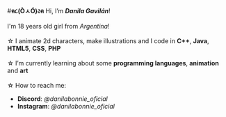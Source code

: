 
#**ฅ૮(ÒㅅÓ)აฅ** Hi, I’m ***Danila Gavilán***!<br>
<br>
I'm 18 years old girl from *Argentina*!<br>
<br>
☆ I animate 2d characters, make illustrations and I code in **C++**, **Java**, **HTML5**, **CSS**, **PHP**<br><br>
☆ I’m currently learning about some **programming languages**, **animation** and **art**<br><br>
☆ How to reach me:<br>
  - **Discord**: *@danilabonnie_oficial*<br>
  - **Instagram**: *@danilabonnie_oficial*<br>
<!---
danilabonnie/danilabonnie is a ✨ special ✨ repository because its `README.md` (this file) appears on your GitHub profile.
You can click the Preview link to take a look at your changes.
--->
